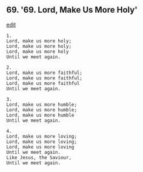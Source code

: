 
## 69.  '69. Lord, Make Us More Holy'
[edit](https://docs.google.com/document/d/1FQdRDK%2D9x3TIzADVnHB%2DFEDRMsLC6a5F/edit?mode=html)






    1.
    Lord, make us more holy;
    Lord, make us more holy;
    Lord, make us more holy
    Until we meet again.

    2.
    Lord, make us more faithful;
    Lord, make us more faithful;
    Lord, make us more faithful
    Until we meet again.

    3.
    Lord, make us more humble;
    Lord, make us more humble;
    Lord, make us more humble
    Until we meet again.

    4.
    Lord, make us more loving;
    Lord, make us more loving;
    Lord, make us more loving
    Until we meet again.
    Like Jesus, the Saviour,
    Until we meet again.
